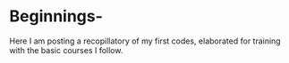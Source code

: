 # Beginnings-
Here I am posting a recopillatory of my first codes, elaborated for training with the basic courses I follow.
